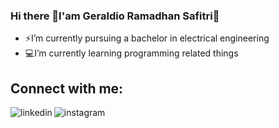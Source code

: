 ### Hi there 👋I'am Geraldio Ramadhan Safitri👋 

- ⚡I’m currently pursuing a bachelor in electrical engineering   
- :computer:I’m currently learning programming related things

## Connect with me:

[<img align="left" alt="linkedin" src="https://img.shields.io/badge/LinkedIn-blue?style=flat&logo=linkedin&labelColor=blue" />][LinkedIn]
[<img align="left" alt="instagram" src="https://img.shields.io/badge/Instagram-ff69b4?style=flat&logo=Instagram&logoColor=white" />][Instagram]

[LinkedIn]: https://www.linkedin.com/in/geraldiors
[Instagram]: https://www.instagram.com/geraldio_rs

